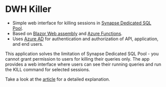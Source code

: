 # DWH Killer

- Simple web interface for killing sessions in [Synapse Dedicated SQL Pool](https://docs.microsoft.com/en-us/azure/synapse-analytics/sql-data-warehouse/sql-data-warehouse-overview-what-is).
- Based on [Blazor Web assembly](https://docs.microsoft.com/en-us/aspnet/core/blazor/hosting-models?view=aspnetcore-6.0#blazor-webassembly) and [Azure Functions](https://docs.microsoft.com/en-us/azure/azure-functions/functions-overview).
- Uses [Azure AD](https://docs.microsoft.com/en-us/azure/active-directory/develop/v2-overview) for authentication and authorization of API, application, and end users.

This application solves the limitation of Synapse Dedicated SQL Pool - you cannot grant permission to users for killing their queries only. The app provides a web interface where users can see their running queries and run the KILL command for selected sessions.

Take a look at the [article](https://www.linkedin.com/pulse/synapse-dwh-session-killer-app-ivan-shlemov/) for a detailed explanation. 
